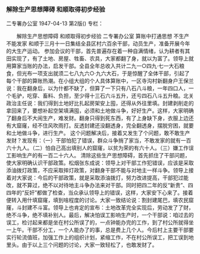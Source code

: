 ### 解除生产思想障碍  和顺取得初步经验
二专署办公室
1947-04-13
第2版()
专栏：

　　解除生产思想障碍
    和顺取得初步经验
    二专署办公室
    算账中打通思想
    不生产不能发家
    和顺于三月十一日集结全县区村六百余干部，动员生产，准备开展今年的大生产运动。
    参加会议的干部，首先普遍存在着一种自满情绪，认为耕者有其田实现了，有了土地、房屋、牲畜、农具，大家都翻了身，就以为富了。领导上就用算家当账的办法，启发干部。全县全年总收入共计二九一○四九·七一大石粮食，但光布一项支出就须二七八九六○·九六大石，于是惊醒了全体干部，引起了每个干部的算账热潮。在小组大组的个人具体算账中，一区寺沟村新翻身户王保兰说：我在翻身后，以为什都不缺了，但算了一下只有八石八斗粮，一年四口人，一个毛驴，吃穿、畜料、负担，至少得十三石六斗五升，还亏四石八斗五升粮。北关政治主任说：我们得到土地好比扎起房架安上囤，还得从外往里填。封建剥削走的拿回来了，要想补起空架填满囤，必须和土地做斗争，好好生产。这样，大家明确了翻身后不大闹生产，难发财。翻身只得到死东西，有了上身缺下身，衣服上边还有大窟窿，经不住风吹雨打。反透封建还没翻透身，完全翻透身，摆脱穷困，就要和土地做斗争，进行生产。
    这个问题解决后，接着又发生了个问题，敢不敢生产发财？发现有：（一）干部怕犯了错误，群众斗争捎了家当，不敢发家的就有一百六十九人。（二）怕自己高出填别人的窟窿，以贫为荣的有六十人。（三）嫌工作误工影响生产的有一百二十六人。
    清除这些生产思想障碍，首先抓住了干部问题，使大家明确认识干部政策。松烟张东成说：领导上对干部工作犯错误，应该是采取添油拨灯政策，不应采取摔灯政策，对翻身干部不能与对地主一样斗争。领导上接着对大家说：今后的干部政策，就是采取添油拨灯，努力改进提高，干部犯过能改，就不算过，绝不以对待地主斗争办法来对干部。同时把四二年的反“新贵”、四四年的“反奸”都做了检查，当众承认领导上的错误，这样，大家安下心来了。接着便转入用什填窟窿，填到啥程度的讨论。大家一致结论说：割封建尾巴，填农民窟窿，斗封建不斗富。领导上也肯定的宣布：土地改革完全实现后，劳动发了了财，绝不斗争，绝不填补别人。最后，解决怕误工影响生产时，一个干部说：咱过去的误工，检讨起来都是坐在村公所误了的，一点钟能办完的工作，到了村公所就得坐一上午。干部不分工，一个人能办了的事，总是费上几个人。今后村上主要干部要实行轮流值班，加强工作上的组织计划，紧缩工作，不在村公所误工，把工误到地里头。由于以上三个问题的讨论，大家一致轻松了，也敢发财了。
